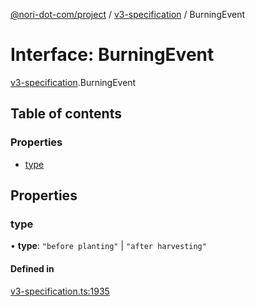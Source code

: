 [@nori-dot-com/project](../README.md) / [v3-specification](../modules/v3_specification.md) / BurningEvent

# Interface: BurningEvent

[v3-specification](../modules/v3_specification.md).BurningEvent

## Table of contents

### Properties

- [type](v3_specification.BurningEvent.md#type)

## Properties

### type

• **type**: ``"before planting"`` \| ``"after harvesting"``

#### Defined in

[v3-specification.ts:1935](https://github.com/nori-dot-eco/nori-dot-com/blob/8e6dd1a/packages/project/src/v3-specification.ts#L1935)
